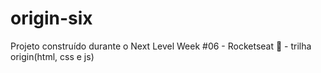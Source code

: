 # origin-six
Projeto construído durante o Next Level Week #06 - Rocketseat 🚀 - trilha origin(html, css e js)
